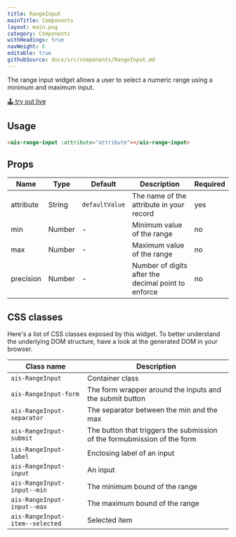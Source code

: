 ```yaml
---
title: RangeInput
mainTitle: Components
layout: main.pug
category: Components
withHeadings: true
navWeight: 6
editable: true
githubSource: docs/src/components/RangeInput.md
---
```


The range input widget allows a user to select a numeric range using a minimum and maximum input.

<a class="btn btn-static-theme" href="stories/?selectedKind=RangeInput">🕹 try out live</a>

## Usage

```html
<ais-range-input :attribute="attribute"></ais-range-input>
```

## Props

Name | Type | Default | Description | Required
---|---|---|---|---
attribute | String | `defaultValue` | The name of the attribute in your record | yes
min | Number | - | Minimum value of the range | no
max | Number | - | Maximum value of the range | no
precision | Number | - | Number of digits after the decimal point to enforce | no

## CSS classes

Here's a list of CSS classes exposed by this widget. To better understand the underlying
DOM structure, have a look at the generated DOM in your browser.

Class name | Description
---|---
`ais-RangeInput` | Container class
`ais-RangeInput-form` | The form wrapper around the inputs and the submit button
`ais-RangeInput-separator` | The separator between the min and the max 
`ais-RangeInput-submit` | The button that triggers the submission of the formubmission of the form
`ais-RangeInput-label` | Enclosing label of an input
`ais-RangeInput-input` | An input
`ais-RangeInput-input--min` | The minimum bound of the range
`ais-RangeInput-input--max` | The maximum bound of the range
`ais-RangeInput-item--selected` | Selected item